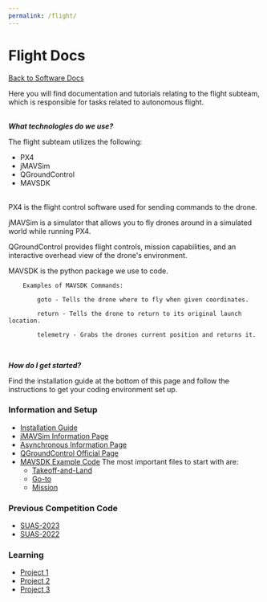 ```yaml
---
permalink: /flight/
---
```


# Flight Docs

[Back to Software Docs](/docs/)

Here you will find documentation and tutorials relating to the flight subteam, which is responsible for tasks related to autonomous flight.

\
***What technologies do we use?***

The flight subteam utilizes the following:
- PX4
- jMAVSim
- QGroundControl
- MAVSDK

\
PX4 is the flight control software used for sending commands to the drone.

jMAVSim is a simulator that allows you to fly drones around in a simulated world while running PX4.

QGroundControl provides flight controls, mission capabilities, and an interactive overhead view of the drone's environment.

MAVSDK is the python package we use to code.

```
    Examples of MAVSDK Commands:

        goto - Tells the drone where to fly when given coordinates.

        return - Tells the drone to return to its original launch location.

        telemetry - Grabs the drones current position and returns it.
        
```

\
***How do I get started?***

Find the installation guide at the bottom of this page and follow the instructions to get your coding environment set up.
 
### Information and Setup ###

- [Installation Guide](/docs/flight/installation_guide/)
- [jMAVSim Information Page](/docs/flight/jmavsim/)
- [Asynchronous Information Page](/docs/flight/asynchronous/)
- [QGroundControl Official Page](https://docs.qgroundcontrol.com/master/en/index.html)
- [MAVSDK Example Code](https://github.com/mavlink/MAVSDK-Python/tree/main/examples)
  The most important files to start with are: 
  - [Takeoff-and-Land](https://github.com/mavlink/MAVSDK-Python/blob/main/examples/takeoff_and_land.py)
  - [Go-to](https://github.com/mavlink/MAVSDK-Python/blob/main/examples/goto.py)
  - [Mission](https://github.com/mavlink/MAVSDK-Python/blob/main/examples/mission.py)

### Previous Competition Code ###

- [SUAS-2023](https://github.com/MissouriMRR/SUAS-2023/tree/develop/flight)
- [SUAS-2022](https://github.com/MissouriMRR/SUAS-2022/tree/develop/flight)

### Learning ###

- [Project 1](/docs/flight/project_one/)
- [Project 2](/docs/flight/project_two/)
- [Project 3](/docs/flight/project_three/)
